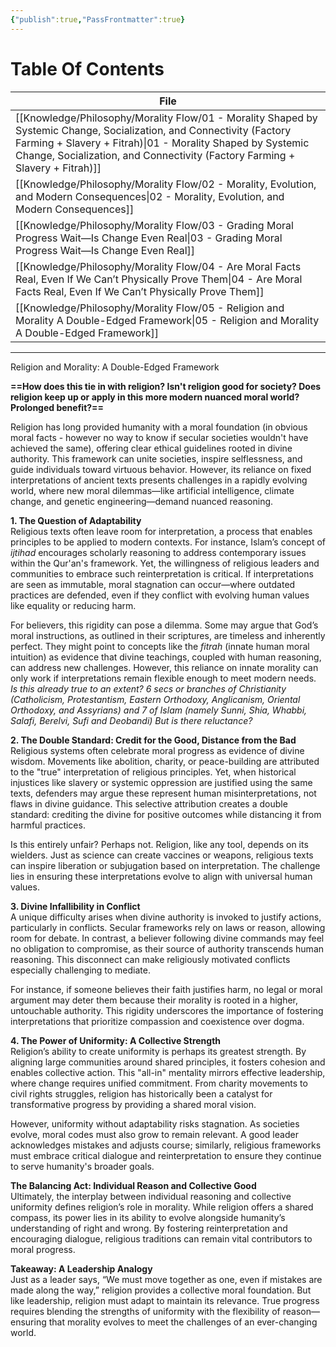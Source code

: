 ```yaml
---
{"publish":true,"PassFrontmatter":true}
---
```


# Table Of Contents
| File                                                                                                                                                                                                                                                                   |
| ---------------------------------------------------------------------------------------------------------------------------------------------------------------------------------------------------------------------------------------------------------------------- |
| [[Knowledge/Philosophy/Morality Flow/01 - Morality Shaped by Systemic Change, Socialization, and Connectivity (Factory Farming + Slavery + Fitrah)\|01 - Morality Shaped by Systemic Change, Socialization, and Connectivity (Factory Farming + Slavery + Fitrah)]] |
| [[Knowledge/Philosophy/Morality Flow/02 - Morality, Evolution, and Modern Consequences\|02 - Morality, Evolution, and Modern Consequences]]                                                                                                                         |
| [[Knowledge/Philosophy/Morality Flow/03 - Grading Moral Progress Wait—Is Change Even Real\|03 - Grading Moral Progress Wait—Is Change Even Real]]                                                                                                                   |
| [[Knowledge/Philosophy/Morality Flow/04 - Are Moral Facts Real, Even If We Can’t Physically Prove Them\|04 - Are Moral Facts Real, Even If We Can’t Physically Prove Them]]                                                                                         |
| [[Knowledge/Philosophy/Morality Flow/05 - Religion and Morality A Double-Edged Framework\|05 - Religion and Morality A Double-Edged Framework]]                                                                                                                     |

---

Religion and Morality: A Double-Edged Framework

**==How does this tie in with religion? Isn't religion good for society? Does religion keep up or apply in this more modern nuanced moral world? Prolonged benefit?==**


Religion has long provided humanity with a moral foundation (in obvious moral facts - however no way to know if secular societies wouldn't have achieved the same), offering clear ethical guidelines rooted in divine authority. This framework can unite societies, inspire selflessness, and guide individuals toward virtuous behavior. However, its reliance on fixed interpretations of ancient texts presents challenges in a rapidly evolving world, where new moral dilemmas—like artificial intelligence, climate change, and genetic engineering—demand nuanced reasoning.

**1. The Question of Adaptability**  
Religious texts often leave room for interpretation, a process that enables principles to be applied to modern contexts. For instance, Islam’s concept of _ijtihad_ encourages scholarly reasoning to address contemporary issues within the Qur'an's framework. Yet, the willingness of religious leaders and communities to embrace such reinterpretation is critical. If interpretations are seen as immutable, moral stagnation can occur—where outdated practices are defended, even if they conflict with evolving human values like equality or reducing harm. 

For believers, this rigidity can pose a dilemma. Some may argue that God’s moral instructions, as outlined in their scriptures, are timeless and inherently perfect. They might point to concepts like the _fitrah_ (innate human moral intuition) as evidence that divine teachings, coupled with human reasoning, can address new challenges. However, this reliance on innate morality can only work if interpretations remain flexible enough to meet modern needs. *Is this already true to an extent? 6 secs or branches of Christianity (Catholicism, Protestantism, Eastern Orthodoxy, Anglicanism, Oriental Orthodoxy, and Assyrians) and 7 of Islam (namely Sunni, Shia, Whabbi, Salafi, Berelvi, Sufi and Deobandi) But is there reluctance?*

**2. The Double Standard: Credit for the Good, Distance from the Bad**  
Religious systems often celebrate moral progress as evidence of divine wisdom. Movements like abolition, charity, or peace-building are attributed to the "true" interpretation of religious principles. Yet, when historical injustices like slavery or systemic oppression are justified using the same texts, defenders may argue these represent human misinterpretations, not flaws in divine guidance. This selective attribution creates a double standard: crediting the divine for positive outcomes while distancing it from harmful practices. 

Is this entirely unfair? Perhaps not. Religion, like any tool, depends on its wielders. Just as science can create vaccines or weapons, religious texts can inspire liberation or subjugation based on interpretation. The challenge lies in ensuring these interpretations evolve to align with universal human values.

**3. Divine Infallibility in Conflict**  
A unique difficulty arises when divine authority is invoked to justify actions, particularly in conflicts. Secular frameworks rely on laws or reason, allowing room for debate. In contrast, a believer following divine commands may feel no obligation to compromise, as their source of authority transcends human reasoning. This disconnect can make religiously motivated conflicts especially challenging to mediate.

For instance, if someone believes their faith justifies harm, no legal or moral argument may deter them because their morality is rooted in a higher, untouchable authority. This rigidity underscores the importance of fostering interpretations that prioritize compassion and coexistence over dogma.

**4. The Power of Uniformity: A Collective Strength**  
Religion’s ability to create uniformity is perhaps its greatest strength. By aligning large communities around shared principles, it fosters cohesion and enables collective action. This "all-in" mentality mirrors effective leadership, where change requires unified commitment. From charity movements to civil rights struggles, religion has historically been a catalyst for transformative progress by providing a shared moral vision.

However, uniformity without adaptability risks stagnation. As societies evolve, moral codes must also grow to remain relevant. A good leader acknowledges mistakes and adjusts course; similarly, religious frameworks must embrace critical dialogue and reinterpretation to ensure they continue to serve humanity's broader goals.

**The Balancing Act: Individual Reason and Collective Good**  
Ultimately, the interplay between individual reasoning and collective uniformity defines religion’s role in morality. While religion offers a shared compass, its power lies in its ability to evolve alongside humanity’s understanding of right and wrong. By fostering reinterpretation and encouraging dialogue, religious traditions can remain vital contributors to moral progress.

**Takeaway: A Leadership Analogy**  
Just as a leader says, “We must move together as one, even if mistakes are made along the way,” religion provides a collective moral foundation. But like leadership, religion must adapt to maintain its relevance. True progress requires blending the strengths of uniformity with the flexibility of reason—ensuring that morality evolves to meet the challenges of an ever-changing world.